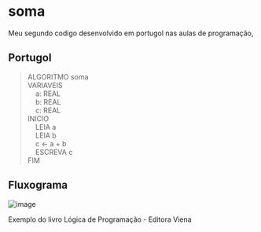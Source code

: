 # soma

Meu segundo codigo desenvolvido em portugol nas aulas de programação, 

## Portugol
>ALGORITMO  soma \
>VARIAVEIS \
> &nbsp;&nbsp;&nbsp;&nbsp;a: REAL \
> &nbsp;&nbsp;&nbsp;&nbsp;b: REAL \
> &nbsp;&nbsp;&nbsp;&nbsp;c: REAL \
> INICIO \
> &nbsp;&nbsp;&nbsp;&nbsp;LEIA  a \
> &nbsp;&nbsp;&nbsp;&nbsp;LEIA  b \
> &nbsp;&nbsp;&nbsp;&nbsp;c ← a + b \
> &nbsp;&nbsp;&nbsp;&nbsp;ESCREVA  c \
> FIM

## Fluxograma
![image](https://github.com/databiteps/soma/assets/171501018/5109d4a1-35f2-4c0e-94c1-aecb9b39fc05)

Exemplo do livro Lógica de Programação - Editora Viena
